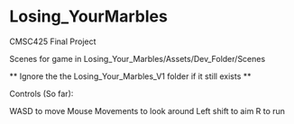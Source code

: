 # Losing_YourMarbles
CMSC425 Final Project

Scenes for game in Losing_Your_Marbles/Assets/Dev_Folder/Scenes


** Ignore the the Losing_Your_Marbles_V1 folder if it still exists ** 


Controls (So far):

WASD to move
Mouse Movements to look around
Left shift to aim
R to run 
